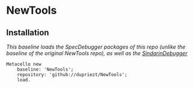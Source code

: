# NewTools

## Installation
*This baseline loads the SpecDebugger packages of this repo (unlike the baseline of the original NewTools repo), as well as the [SindarinDebugger](https://github.com/dupriezt/ScriptableDebugger)*

```Smalltalk
Metacello new
    baseline: 'NewTools';
    repository: 'github://dupriezt/NewTools';
    load.

